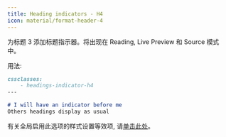 ```yaml
---
title: Heading indicators - H4
icon: material/format-header-4
---
```


为标题 3 添加标题指示器。将出现在 Reading, Live Preview 和 Source 模式中。

用法:

```md
cssclasses:
    - headings-indicator-h4
---

# I will have an indicator before me
Others headings display as usual
```

有关全局启用此选项的样式设置等效项, 请[单击此处](../../Style-Settings/Editor/Headings/index.md#4_1)。
